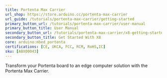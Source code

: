 ```yaml
---
title: Portenta Max Carrier
url_shop: https://store.arduino.cc/portenta-max-carrier
url_guide: /tutorials/portenta-max-carrier/getting-started
primary_button_url: /tutorials/portenta-max-carrier/user-manual
primary_button_title: User Manual
secondary_button_url: /tutorials/portenta-max-carrier/x8-getting-started
secondary_button_title: Get Started With X8
core: arduino:mbed_portenta
certifications: [CE, UKCA, FCC, RCM, RoHS,IC]
sku: [ABX00043]
---
```


Transform your Portenta board to an edge computer solution with the Portenta Max Carrier.